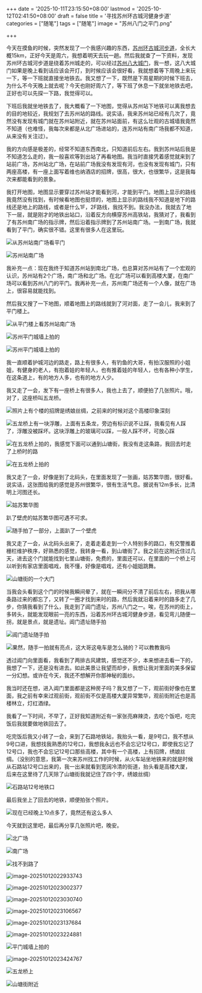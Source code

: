 +++
date = '2025-10-11T23:15:50+08:00'
lastmod = '2025-10-12T02:41:50+08:00'
draft = false
title = '寻找苏州环古城河健身步道'
categories = ["随笔"]
tags = ["随笔"]
image = "苏州八门之平门.png"

+++



今天在摸鱼的时候，突然发现了一个我感兴趣的东西，[苏州环古城河步道](https://www.lipk.org/)，全长大概15km，正好今天是周六，我想着明天去玩一趟。然后我就查了一下资料，发现苏州环古城河步道是绕着苏州城走的，可以经过[苏州八大城门](https://baike.baidu.com/item/%E8%8B%8F%E5%B7%9E%E5%8F%A4%E5%9F%8E%E5%85%AB%E9%97%A8/5239420)，我一想，这八大城门如果是晚上看到话应该会开灯，到时候应该会很好看，我就想着等下周晚上来玩一下，等一下班就直接坐地铁去。我又想了一下，既然是下周星期的时候下班去，为什么不今天晚上就去呢？今天也刚好周六了，等下班了休息一下就坐地铁去吧，正好也可以先探一下路，我觉得可以。

下班后我就坐地铁去了，我大概看了一下地图，觉得从苏州站下地铁可以离我想去的目的地较近，我规划了去苏州站的路线。说实话，我来苏州站已经有几次了，竟然没有发现有城门就在苏州站附近，就在苏州站面前，有这么壮观的古城墙我竟然不知道（也难怪，我每次来都是从北广场进站的，连苏州站有南广场我都不知道，从来没有关注过）。

我的方向感是极差的，经常不知道东西南北，只知道前后左右。我到苏州站后我是不知道怎么走的，我一般喜欢等到出站了再看地图。我当时直接凭着感觉就来到了站前广场，苏州站北广场，在站前广场我没有发现有河，也没有发现有城门，只有两座高楼，有一座上面写着维也纳酒店的招牌，很高，很大，也很繁华，这是我每次来都能看到的景象。

我打开地图，地图显示要穿过苏州站才能看到河，才能到平门。地图上显示的路线我竟然没有找到，有时候看地图也挺烦的，地图上显示的路线我不知道是地下的路线还是地上的路线，或者是什么1F，2F路线，我找不到。我没办法，我就去了地下一层，就是刚才的地铁出站口，沿着反方向横穿苏州高铁站，我猜对了，我看到了有苏州南广场的指示牌，然后沿着指示牌到了苏州站南广场。一到南广场，我就看到了平门，确实很不错。这里有很多人在这里玩。

![从苏州站南广场看平门](static/从苏州站南广场看平门.png)

![苏州站南广场](static/苏州站南广场.png)

我补充一点：现在我终于知道苏州站到南北广场，也总算对苏州站有了一个宏观的认识，苏州站有2个广场，南广场和北广场。在北广场可以看到高楼大厦，在南广场可以看到苏州八门的平门。我再补充一点，苏州南广场还有一个人像，就在广场上，很容易就能找到。

然后我又搜了一下地图，顺着地图上的路线就到了河对面，走了一会儿，我来到了平门楼上。

![从平门楼上看苏州站南广场](static/从平门楼上看苏州站南广场.png)

![苏州平门城墙上拍的](static/苏州平门城墙1.png)

![苏州平门城墙上拍的](static/苏州平门城墙2.png)

我一直顺着护城河边的路走，路上有很多人，有钓鱼的大哥，有拍汉服照的小姐姐，有健身的老人，有抱着娃的年轻人，也有推着娃的年轻人，也有各种小学生，在这条道上，有的地方人多，也有的地方人少。

我又走了一会，发下有一座桥上有很多人，我也上去了，顺便拍了几张照片。哦，对了，这座桥叫五龙桥。

![照片上有个楼的招牌是绣娘丝绸，之前来的时候对这个高楼印象深刻](static/image-20251012005240643.png)

![五龙桥上有一块浮雕，上面有五条龙，旁边有标识说不让踩，我看见有人踩了，浮雕没被踩坏。这块浮雕上的玻璃可以踩，一般人踩不坏，可放心踩](static/image-20251012005540793.png)

![在五龙桥上拍的，我感觉下面可以通到山塘街，我没有走这条路，我回去时走了上桥时的路](static/image-20251012010128495.png)

![在五龙桥上拍的](static/image-20251012010429031.png)

我又走了一会，好像是到了北码头，在里面发现了一张画，姑苏繁华图，很好看。说实话，这张图给我的感觉是苏州很繁华，很有生活气息。据说有12m多长，比清明上河图还长。

![姑苏繁华图](static/image-20251012012317460.png)

趴了壁虎的姑苏繁华图可遇不可求。

![随手拍了一部分，上面趴了一个壁虎](static/image-20251012011352469.png)

我又走了一会，从北码头出来了，走着走着走到一个人特别多的路口，有交警推着栅栏维护秩序，好熟悉的感觉，我转身一看，到山塘街了。我之前在这附近住过几天，进去这个门就能找到七里山塘街，免费的，里面还可以，在里面的一个桥上可以听到有家店里面唱戏，我不懂，好像是唱戏，还有小姐姐跳舞。

![山塘街的一个大门](static/image-20251012012945797.png)

当我会头看到这个门的时候我瞬间晕了，就在一瞬间分不清了前后左右，把我从哪条路过来的都忘了，又转了一圈才找到来时的路，然后我就沿着来时的路多走了几步，你猜我看到了什么，我走到了阊门遗址，苏州八门之一。唉，在苏州的街上，多转头，就能发现眼前一亮的东西，沿着苏州环古城河健身步道，看见弯儿随便一拐，就是景点，就是遗址。阊门遗址随手拍

![阊门遗址随手拍](static/image-20251012014412534.png)

![果然，随手一拍就有亮点，这大哥这电车是怎么骑的？可以教教我吗](static/image-20251012014603081.png)

透过阊门向里面看，我看到了两排古风建筑，感觉还不少，本来想进去看一下的，我想了一下，还是没有进去。如此美景让我望而却步，我想让我对里面的美多保留一分幻想。或许在今天，我还不想解开你那神秘的面纱。

我当时还在想，进入阊门里面都是这种房子吗？我又想了一下，观前街好像也在里面，我之前有幸来过观前街，观前街不仅是高楼大厦异常繁华，观前街附近也是高楼林立，灯红酒绿。

我看了一下时间，不早了，正好我知道附近有一家张亮麻辣烫，去吃个饭吧，吃完饭后我就要做地铁回去了。

吃完饭后我又小转了一会，来到了石路地铁站，我抬头一看，是9号口，我不想从9号口进，我想找我熟悉的12号口，我想我永远也不会忘记12号口，即使我忘记了12号口，我也不会忘记12号口那些高楼，其中有一个高楼，上有招牌，绣娘丝绸。（没别的意思，我第一次来苏州找工作的时候，从火车站坐地铁来的就是时候从石路站12号口出来的，我一出来就看到宽阔冷清的街道，抬头看是高楼大厦，后来在这里待了几天除了山塘街我就记住了四个字，绣娘丝绸）

![石路站12号地铁口](static/image-20251012021331555.png)

最后我坐上了回去的地铁，顺便拍张个照片。

![现在已经晚上10点多了，竟然还有这么多人](static/image-20251012022047366.png)

今天就到这里吧，最后再分享几张照片吧，晚安。

![北广场](static/image-20251012022734925.png)

![南广场](static/image-20251012022812925.png)

![找不到路了](static/image-20251012022906378.png)



![image-20251012022933743](static/image-20251012022933743.png)

![image-20251012023002377](static/image-20251012023002377.png)

![image-20251012023030740](static/image-20251012023030740.png)

![image-20251012023106567](static/image-20251012023106567.png)

![image-20251012023137684](static/image-20251012023137684.png)

![image-20251012023224881](static/image-20251012023224881.png)

![平门城墙上拍的](static/image-20251012023350900.png)

![image-20251012023424767](static/image-20251012023424767.png)

![五龙桥上](static/image-20251012022317893.png)

![山塘街附近](static/image-20251012023509410.png)



